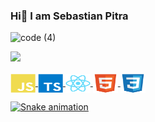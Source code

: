 ### Hi👋 I am Sebastian Pitra
![code (4)](https://user-images.githubusercontent.com/98099690/184709490-9b664b93-1f9b-425a-a8fa-a3e4fd6c5a6c.gif)
<div align="left">
  <a href="https://github.com/seba-pitra">
  <img height="200em" src="https://github-readme-stats.vercel.app/api/top-langs/?username=seba-pitra&layout=compact&langs_count=7&theme=dark"/>
</div>
<div style="display: inline_block"><br>
  <img align="center" alt="Seba-Js" height="30" width="40" src="https://raw.githubusercontent.com/devicons/devicon/master/icons/javascript/javascript-plain.svg">
  <img align="center" alt="Seba-Ts" height="30" width="40" src="https://raw.githubusercontent.com/devicons/devicon/master/icons/typescript/typescript-plain.svg">
  <img align="center" alt="Seba-React" height="30" width="40" src="https://raw.githubusercontent.com/devicons/devicon/master/icons/react/react-original.svg">
  <img align="center" alt="Seba-HTML" height="30" width="40" src="https://raw.githubusercontent.com/devicons/devicon/master/icons/html5/html5-original.svg">
  <img align="center" alt="Seba-CSS" height="30" width="40" src="https://raw.githubusercontent.com/devicons/devicon/master/icons/css3/css3-original.svg">

</div>
  

![Snake animation](https://github.com/seba-pitra/seba-pitra/blob/output/github-contribution-grid-snake.svg)

